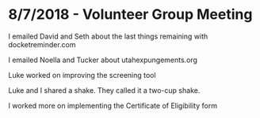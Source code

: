 # 8/7/2018 - Volunteer Group Meeting

I emailed David and Seth about the last things remaining with docketreminder.com

I emailed Noella and Tucker about utahexpungements.org

Luke worked on improving the screening tool

Luke and I shared a shake. They called it a two-cup shake.

I worked more on implementing the Certificate of Eligibility form